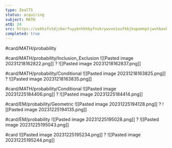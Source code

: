 ```yaml
---
type: ZealTS
status: acquiring
subject: MATH
atQ: 24
src: https://uxkhzfstdjcborfuyyknhkhbyfnskrywvveioufkbjkupomnptjwvhbavkysuhi.vercel.app/solution.html?testId=62e3d1ff37e42cca6b369a47
completed: true
---
```

#card/MATH/probability 

#card/MATH/probability/Inclusion_Exclusion
![[Pasted image 20231218162822.png]]
?
![[Pasted image 20231218162837.png]]

#card/MATH/probability/Conditional
![[Pasted image 20231218163825.png]]
?
![[Pasted image 20231218163835.png]]

#card/MATH/probability/Conditional 
![[Pasted image 20231225184406.png]]
?
![[Pasted image 20231225184414.png]] 

#card/EM/probability/Geometric
![[Pasted image 20231225194128.png]]
?
![[Pasted image 20231225194135.png]] 

#card/EM/probability 
![[Pasted image 20231225195028.png]]
?
![[Pasted image 20231225195043.png]]

#card
![[Pasted image 20231225195234.png]]
?
![[Pasted image 20231225195244.png]] <!--SR:!2024-02-17,24,210-->



